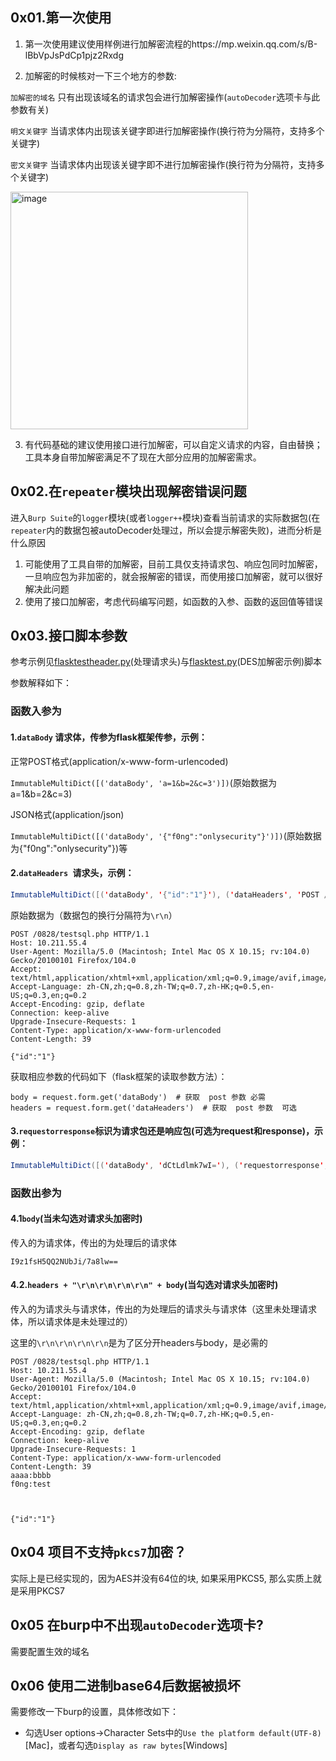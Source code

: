 ## 0x01.第一次使用

1. 第一次使用建议使用样例进行加解密流程的https://mp.weixin.qq.com/s/B-lBbVpJsPdCp1pjz2Rxdg

2. 加解密的时候核对一下三个地方的参数:

`加解密的域名` 只有出现该域名的请求包会进行加解密操作(`autoDecoder`选项卡与此参数有关)

`明文关键字` 当请求体内出现该关键字即进行加解密操作(换行符为分隔符，支持多个关键字)

`密文关键字` 当请求体内出现该关键字即不进行加解密操作(换行符为分隔符，支持多个关键字)

<img width="380" alt="image" src="https://user-images.githubusercontent.com/48286013/187074998-90ddce7f-7b65-4721-8803-2c5e82e16295.png">

3. 有代码基础的建议使用接口进行加解密，可以自定义请求的内容，自由替换；工具本身自带加解密满足不了现在大部分应用的加解密需求。



## 0x02.在`repeater`模块出现解密错误问题

进入`Burp Suite`的`logger`模块(或者`logger++`模块)查看当前请求的实际数据包(在`repeater`内的数据包被autoDecoder处理过，所以会提示解密失败)，进而分析是什么原因

1. 可能使用了工具自带的加解密，目前工具仅支持请求包、响应包同时加解密，一旦响应包为非加密的，就会报解密的错误，而使用接口加解密，就可以很好解决此问题
2. 使用了接口加解密，考虑代码编写问题，如函数的入参、函数的返回值等错误



## 0x03.接口脚本参数

参考示例见[flasktestheader.py](https://github.com/f0ng/autoDecoder/blob/main/flasktestheader.py)(处理请求头)与[flasktest.py](https://github.com/f0ng/autoDecoder/blob/main/flasktest.py)(DES加解密示例)脚本

参数解释如下：

### 函数入参为

#### 1.`dataBody` 请求体，传参为flask框架传参，示例：

正常POST格式(application/x-www-form-urlencoded)

`ImmutableMultiDict([('dataBody', 'a=1&b=2&c=3')])`(原始数据为a=1&b=2&c=3)

JSON格式(application/json)

`ImmutableMultiDict([('dataBody', '{"f0ng":"onlysecurity"}')])`(原始数据为{"f0ng":"onlysecurity"})等



#### 2.`dataHeaders `请求头，示例：

```java
ImmutableMultiDict([('dataBody', '{"id":"1"}'), ('dataHeaders', 'POST /0828/testsql.php HTTP/1.1\r\nHost: 10.211.55.4\r\nUser-Agent: Mozilla/5.0 (Macintosh; Intel Mac OS X 10.15; rv:104.0) Gecko/20100101 Firefox/104.0\r\nAccept: text/html,application/xhtml+xml,application/xml;q=0.9,image/avif,image/webp,*/*;q=0.8\r\nAccept-Language: zh-CN,zh;q=0.8,zh-TW;q=0.7,zh-HK;q=0.5,en-US;q=0.3,en;q=0.2\r\nAccept-Encoding: gzip, deflate\r\nConnection: keep-alive\r\nUpgrade-Insecure-Requests: 1\r\nContent-Type: application/x-www-form-urlencoded\r\nContent-Length: 39\r\n')])
```

原始数据为（数据包的换行分隔符为`\r\n`）

```
POST /0828/testsql.php HTTP/1.1
Host: 10.211.55.4
User-Agent: Mozilla/5.0 (Macintosh; Intel Mac OS X 10.15; rv:104.0) Gecko/20100101 Firefox/104.0
Accept: text/html,application/xhtml+xml,application/xml;q=0.9,image/avif,image/webp,*/*;q=0.8
Accept-Language: zh-CN,zh;q=0.8,zh-TW;q=0.7,zh-HK;q=0.5,en-US;q=0.3,en;q=0.2
Accept-Encoding: gzip, deflate
Connection: keep-alive
Upgrade-Insecure-Requests: 1
Content-Type: application/x-www-form-urlencoded
Content-Length: 39

{"id":"1"}
```

获取相应参数的代码如下（flask框架的读取参数方法）：

```
body = request.form.get('dataBody')  # 获取  post 参数 必需
headers = request.form.get('dataHeaders')  # 获取  post 参数  可选
```

#### 3.`requestorresponse`标识为请求包还是响应包(可选为request和response)，示例：
```Java
ImmutableMultiDict([('dataBody', 'dCtLdlmk7wI='), ('requestorresponse', 'response')])
```


### 函数出参为

#### 4.1`body`(当未勾选对请求头加密时)

传入的为请求体，传出的为处理后的请求体

```
I9z1fsH5QQ2NUbJi/7a8lw==
```



#### 4.2.`headers + "\r\n\r\n\r\n\r\n" + body`(当勾选对请求头加密时)

传入的为请求头与请求体，传出的为处理后的请求头与请求体（这里未处理请求体，所以请求体是未处理过的）

这里的`\r\n\r\n\r\n\r\n`是为了区分开headers与body，是必需的

```
POST /0828/testsql.php HTTP/1.1
Host: 10.211.55.4
User-Agent: Mozilla/5.0 (Macintosh; Intel Mac OS X 10.15; rv:104.0) Gecko/20100101 Firefox/104.0
Accept: text/html,application/xhtml+xml,application/xml;q=0.9,image/avif,image/webp,*/*;q=0.8
Accept-Language: zh-CN,zh;q=0.8,zh-TW;q=0.7,zh-HK;q=0.5,en-US;q=0.3,en;q=0.2
Accept-Encoding: gzip, deflate
Connection: keep-alive
Upgrade-Insecure-Requests: 1
Content-Type: application/x-www-form-urlencoded
Content-Length: 39
aaaa:bbbb
f0ng:test



{"id":"1"}
```


## 0x04 项目不支持`pkcs7`加密？

实际上是已经实现的，因为AES并没有64位的块, 如果采用PKCS5, 那么实质上就是采用PKCS7

## 0x05 在burp中不出现`autoDecoder`选项卡?

需要配置生效的域名

## 0x06 使用二进制base64后数据被损坏

需要修改一下burp的设置，具体修改如下：

- 勾选User options->Character Sets中的`Use the platform default(UTF-8)`[Mac]，或者勾选`Display as raw bytes`[Windows]
